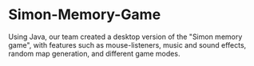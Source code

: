 # Simon-Memory-Game
Using Java, our team created a desktop version of the "Simon memory game", with features such as mouse-listeners, music and sound effects, random map generation, and different game modes. 
